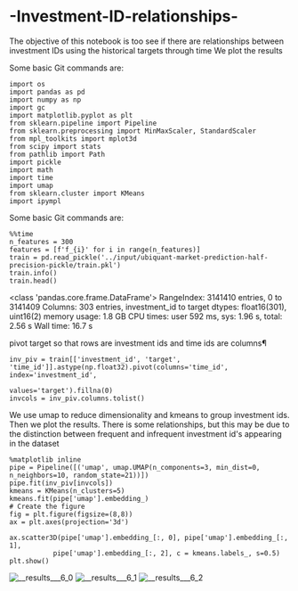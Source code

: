 # -Investment-ID-relationships-
The objective of this notebook is too see if there are relationships between investment IDs using the historical targets through time
 We plot the results
 
Some basic Git commands are:
```
import os
import pandas as pd
import numpy as np
import gc
import matplotlib.pyplot as plt
from sklearn.pipeline import Pipeline
from sklearn.preprocessing import MinMaxScaler, StandardScaler
from mpl_toolkits import mplot3d
from scipy import stats
from pathlib import Path
import pickle
import math
import time
import umap
from sklearn.cluster import KMeans
import ipympl
```
Some basic Git commands are:
```
%%time
n_features = 300
features = [f'f_{i}' for i in range(n_features)]
train = pd.read_pickle('../input/ubiquant-market-prediction-half-precision-pickle/train.pkl')
train.info()
train.head()
```
<class 'pandas.core.frame.DataFrame'>
RangeIndex: 3141410 entries, 0 to 3141409
Columns: 303 entries, investment_id to target
dtypes: float16(301), uint16(2)
memory usage: 1.8 GB
CPU times: user 592 ms, sys: 1.96 s, total: 2.56 s
Wall time: 16.7 s

pivot target so that rows are investment ids and time ids are columns¶
```
inv_piv = train[['investment_id', 'target', 'time_id']].astype(np.float32).pivot(columns='time_id', index='investment_id', 
                                                                                 values='target').fillna(0)
invcols = inv_piv.columns.tolist()
```
We use umap to reduce dimensionality and kmeans to group investment ids. Then we plot the results.
There is some relationships, but this may be due to the distinction between frequent and infrequent investment id's appearing in the dataset

```
%matplotlib inline
pipe = Pipeline([('umap', umap.UMAP(n_components=3, min_dist=0, n_neighbors=10, random_state=21))])
pipe.fit(inv_piv[invcols])
kmeans = KMeans(n_clusters=5)
kmeans.fit(pipe['umap'].embedding_)
# Create the figure
fig = plt.figure(figsize=(8,8))
ax = plt.axes(projection='3d')

ax.scatter3D(pipe['umap'].embedding_[:, 0], pipe['umap'].embedding_[:, 1], 
           pipe['umap'].embedding_[:, 2], c = kmeans.labels_, s=0.5)
plt.show()
```

![__results___6_0](https://user-images.githubusercontent.com/35774039/156271755-955be203-b79d-4ff7-a3ed-7e8a427dc12a.png)
![__results___6_1](https://user-images.githubusercontent.com/35774039/156271765-ad42d86f-2327-4478-86d8-bda53e49896d.png)
![__results___6_2](https://user-images.githubusercontent.com/35774039/156271766-876de616-5211-44f7-b283-731dc1f811f5.png)
